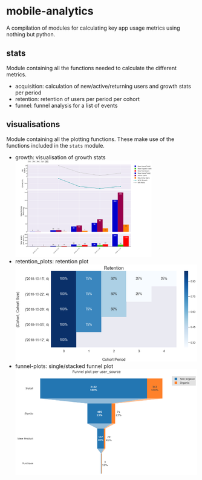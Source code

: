 # mobile-analytics
A compilation of modules for calculating key app usage metrics using nothing but python.
 
## stats
Module containing all the functions needed to calculate the different metrics.
* acquisition: calculation of new/active/returning users and growth stats per period
* retention: retention of users per period per cohort
* funnel: funnel analysis for a list of events

## visualisations
Module containing all the plotting functions. These make use of the functions included in the `stats` module.
* growth: visualisation of growth stats <img src="/static/growth.png" alt="" height="75%" width="75%">
* retention_plots: retention plot <img src="/static/retention.png" alt="">
* funnel-plots: single/stacked funnel plot <img src="/static/funnel.png" alt="">

